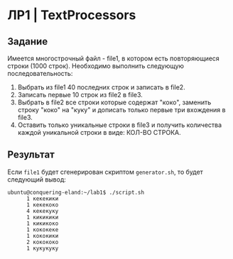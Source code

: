# ЛР1 | TextProcessors
## Задание

Имеется многострочный файл - file1, в котором есть повторяющиеся строки (1000 строк). Необходимо выполнить следующую последовательность:
1. Выбрать из file1 40 последних строк и записать в file2.
2. Записать первые 10 строк из file2 в file3.
3. Выбрать в file2 все строки которые содержат "коко", заменить строку "коко" на "куку" и дописать только первые три вхождения в file3.
4. Оставить только уникальные строки в file3 и получить количества каждой уникальной строки в виде: КОЛ-ВО СТРОКА.



## Результат

Если `file1` будет сгенерирован скриптом `generator.sh`, то будет следующий вывод:
```shell
ubuntu@conquering-eland:~/lab1$ ./script.sh 
      1 кекекики
      1 кекекоко
      4 кекекуку
      1 кикикики
      1 кикикоко
      1 кококеке
      1 кококики
      2 кокококо
      1 кукукуку
```